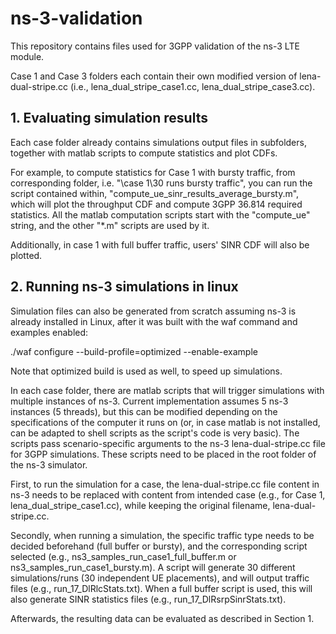 # ns-3-validation

This repository contains files used for 3GPP validation of the ns-3 LTE module.

Case 1 and Case 3 folders each contain their own modified version of lena-dual-stripe.cc (i.e., lena_dual_stripe_case1.cc, lena_dual_stripe_case3.cc). 

## 1. Evaluating simulation results

Each case folder already contains simulations output files in subfolders, together with matlab scripts to compute statistics and plot CDFs.

For example, to compute statistics for Case 1 with bursty traffic, from corresponding folder, i.e. "\case 1\30 runs bursty traffic\", you can run the script contained within, "compute_ue_sinr_results_average_bursty.m", which will plot the throughput CDF and compute 3GPP 36.814 required statistics. All the matlab computation scripts start with the "compute_ue" string, and the other "\*.m" scripts are used by it.

Additionally, in case 1 with full buffer traffic, users' SINR CDF will also be plotted.

## 2. Running ns-3 simulations in linux

Simulation files can also be generated from scratch assuming ns-3 is already installed in Linux, after it was built with the waf command and examples enabled:

./waf configure --build-profile=optimized --enable-example

Note that optimized build is used as well, to speed up simulations.

In each case folder, there are matlab scripts that will trigger simulations with multiple instances of ns-3. Current implementation assumes 5 ns-3 instances (5 threads), but this can be modified depending on the specifications of the computer it runs on (or, in case matlab is not installed, can be adapted to shell scripts as the script's code is very basic). The scripts pass scenario-specific arguments to the ns-3 lena-dual-stripe.cc file for 3GPP simulations. These scripts need to be placed in the root folder of the ns-3 simulator.

First, to run the simulation for a case, the lena-dual-stripe.cc file content in ns-3 needs to be replaced with content from intended case (e.g., for Case 1, lena_dual_stripe_case1.cc), while keeping the original filename, lena-dual-stripe.cc. 

Secondly, when running a simulation, the specific traffic type needs to be decided beforehand (full buffer or bursty), and the corresponding script selected (e.g., ns3_samples_run_case1_full_buffer.m or ns3_samples_run_case1_bursty.m). A script will generate 30 different simulations/runs (30 independent UE placements), and will output traffic files (e.g., run_17_DlRlcStats.txt). When a full buffer script is used, this will also generate SINR statistics files (e.g., run_17_DlRsrpSinrStats.txt).

Afterwards, the resulting data can be evaluated as described in Section 1.




